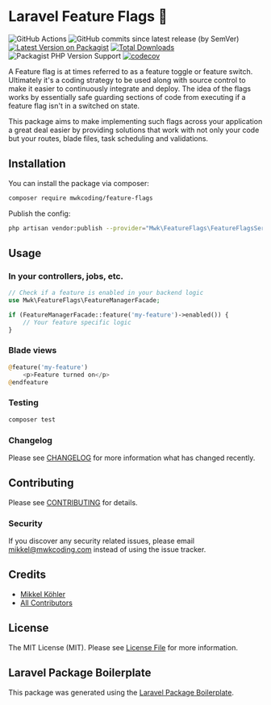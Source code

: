 # Laravel Feature Flags &#128640;

![GitHub Actions](https://github.com/mwkcoding/feature-flags/actions/workflows/main.yml/badge.svg)
![GitHub commits since latest release (by SemVer)](https://img.shields.io/github/commits-since/mwkcoding/feature-flags/latest/master?sort=semver&style=flat)
[![Latest Version on Packagist](https://img.shields.io/packagist/v/mwkcoding/laravel-feature-flags.svg?style=flat)](https://packagist.org/packages/mwkcoding/laravel-feature-flags)
[![Total Downloads](https://img.shields.io/packagist/dt/mwkcoding/laravel-feature-flags.svg?style=flat)](https://packagist.org/packages/mwkcoding/laravel-feature-flags)
![Packagist PHP Version Support](https://img.shields.io/packagist/php-v/mwkcoding/laravel-feature-flags)
[![codecov](https://codecov.io/gh/mwkcoding/feature-flags/branch/master/graph/badge.svg?token=Y6INBZHEOZ)](https://codecov.io/gh/mwkcoding/feature-flags)

A Feature flag is at times referred to as a feature toggle or feature switch. Ultimately it's a coding strategy to be used along with source control to make it easier to continuously integrate and deploy. The idea of the flags works by essentially safe guarding sections of code from executing if a feature flag isn't in a switched on state.

This package aims to make implementing such flags across your application a great deal easier by providing solutions that work with not only your code but your routes, blade files, task scheduling and validations.



## Installation

You can install the package via composer:

```bash
composer require mwkcoding/feature-flags
```

Publish the config:

```bash
php artisan vendor:publish --provider="Mwk\FeatureFlags\FeatureFlagsServiceProvider" --tag="config"
```

## Usage

### In your controllers, jobs, etc.
```php
// Check if a feature is enabled in your backend logic
use Mwk\FeatureFlags\FeatureManagerFacade;

if (FeatureManagerFacade::feature('my-feature')->enabled()) {
    // Your feature specific logic
}
```
### Blade views
```php
@feature('my-feature')
    <p>Feature turned on</p>
@endfeature
```

### Testing

```bash
composer test
```

### Changelog

Please see [CHANGELOG](CHANGELOG.md) for more information what has changed recently.

## Contributing

Please see [CONTRIBUTING](CONTRIBUTING.md) for details.

### Security

If you discover any security related issues, please email mikkel@mwkcoding.com instead of using the issue tracker.

## Credits

-   [Mikkel Köhler](https://github.com/mwkcoding)
-   [All Contributors](../../contributors)

## License

The MIT License (MIT). Please see [License File](LICENSE.md) for more information.

## Laravel Package Boilerplate

This package was generated using the [Laravel Package Boilerplate](https://laravelpackageboilerplate.com).
